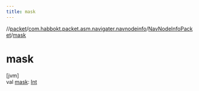 ```yaml
---
title: mask
---
```

//[packet](../../../index.html)/[com.habbokt.packet.asm.navigater.navnodeinfo](../index.html)/[NavNodeInfoPacket](index.html)/[mask](mask.html)



# mask



[jvm]\
val [mask](mask.html): [Int](https://kotlinlang.org/api/latest/jvm/stdlib/kotlin/-int/index.html)




